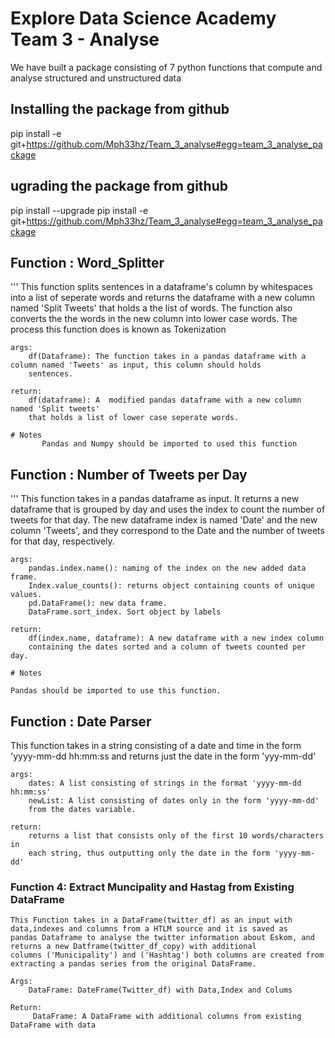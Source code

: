 # Explore Data Science Academy Team 3 - Analyse 
We have built a package consisting of 7 python functions that compute and analyse structured and unstructured data

## Installing the package from github

pip install -e git+https://github.com/Mph33hz/Team_3_analyse#egg=team_3_analyse_package

## ugrading the package from github

pip install --upgrade pip install -e git+https://github.com/Mph33hz/Team_3_analyse#egg=team_3_analyse_package



## Function : Word_Splitter

''' This function splits sentences in a dataframe's column by whitespaces into a list
    of seperate words and returns the dataframe with a new column
    named 'Split Tweets' that holds a the list of words. The function also converts the the words in the new column 
    into lower case words. The process this function does is known as Tokenization

    args:
        df(Dataframe): The function takes in a pandas dataframe with a column named 'Tweets' as input, this column should holds
        sentences.

    return:
        df(dataframe): A  modified pandas dataframe with a new column named 'Split tweets'
        that holds a list of lower case seperate words.
        
    # Notes
           Pandas and Numpy should be imported to used this function
           
    
## Function : Number of Tweets per Day

''' This function takes in a pandas dataframe as input. It returns a new dataframe that is grouped by day and uses the index to count the number of tweets for that day. The new dataframe index is named 'Date' and the new column 'Tweets', and they correspond to the Date and the number of tweets for that day, respectively. 

    args:
        pandas.index.name(): naming of the index on the new added data frame.
        Index.value_counts(): returns object containing counts of unique values.
        pd.DataFrame(): new data frame.
        DataFrame.sort_index. Sort object by labels
        
    return:
        df(index.name, dataframe): A new dataframe with a new index column
        containing the dates sorted and a column of tweets counted per day.
 
    # Notes

    Pandas should be imported to use this function.   
    
    
## Function : Date Parser

   This function takes in a string consisting of a date and time
   in the form 'yyyy-mm-dd hh:mm:ss and returns just the date in
   the form 'yyy-mm-dd'

    args:
        dates: A list consisting of strings in the format 'yyyy-mm-dd hh:mm:ss'
        newList: A list consisting of dates only in the form 'yyyy-mm-dd'
        from the dates variable.

    return:
        returns a list that consists only of the first 10 words/characters in
        each string, thus outputting only the date in the form 'yyyy-mm-dd'


### Function 4: Extract Muncipality and Hastag from Existing DataFrame

    This Function takes in a DataFrame(twitter_df) as an input with data,indexes and columns from a HTLM source and it is saved as 
    pandas Dataframe to analyse the twitter information about Eskom, and returns a new Datframe(twitter_df_copy) with additional
    columns ('Municipality') and ('Hashtag') both columns are created from extracting a pandas series from the original DataFrame.

    Args:
        DataFrame: DateFrame(Twitter_df) with Data,Index and Colums

    Return:
         DataFrame: A DataFrame with additional columns from existing DataFrame with data     
        
    
    
    
    
    
    
